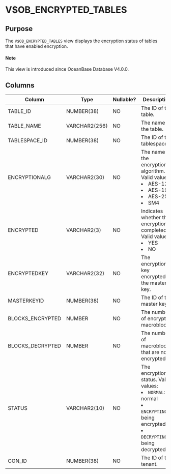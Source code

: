 # V$OB_ENCRYPTED_TABLES

## Purpose

The `V$OB_ENCRYPTED_TABLES` view displays the encryption status of tables that have enabled encryption.

<main id="notice" type='explain'>
  <h4>Note</h4>
  <p>This view is introduced since OceanBase Database V4.0.0. </p>
</main>

## Columns

| **Column** | **Type** | **Nullable?** | **Description** |
|------------------|---------------|------------|------------------------------------------------------------------------------------|
| TABLE_ID | NUMBER(38) | NO | The ID of the table. |
| TABLE_NAME | VARCHAR2(256) | NO | The name of the table. |
| TABLESPACE_ID | NUMBER(38) | NO | The ID of the tablespace. |
| ENCRYPTIONALG | VARCHAR2(30) | NO | The name of the encryption algorithm. Valid values: <li> AES-128   <li> AES-192   <li> AES-256   <li> SM4 |
| ENCRYPTED | VARCHAR2(3) | NO | Indicates whether the encryption is completed. Valid values: <li> YES   <li> NO |
| ENCRYPTEDKEY | VARCHAR2(32) | NO | The encryption key encrypted by the master key. |
| MASTERKEYID | NUMBER(38) | NO | The ID of the master key. |
| BLOCKS_ENCRYPTED | NUMBER | NO | The number of encrypted macroblocks. |
| BLOCKS_DECRYPTED | NUMBER | NO | The number of macroblocks that are not encrypted. |
| STATUS | VARCHAR2(10) | NO | The encryption status. Valid values: <li> `NORMAL`: normal   <li> `ENCRYPTING`: being encrypted   <li> `DECRYPTING`: being decrypted |
| CON_ID        | NUMBER(38)         | NO         | The ID of the tenant.                                      |
